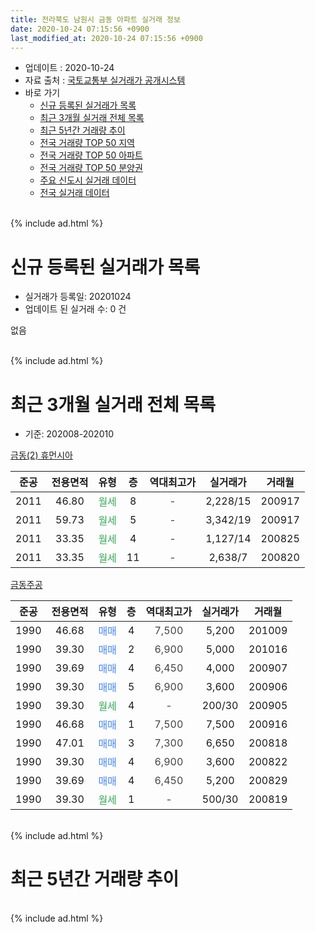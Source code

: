 ```yaml
---
title: 전라북도 남원시 금동 아파트 실거래 정보
date: 2020-10-24 07:15:56 +0900
last_modified_at: 2020-10-24 07:15:56 +0900
---
```


* 업데이트 : 2020-10-24
* 자료 출처 : [국토교통부 실거래가 공개시스템](http://rt.molit.go.kr)
* 바로 가기
    * [신규 등록된 실거래가 목록](#신규-등록된-실거래가-목록)
    * [최근 3개월 실거래 전체 목록](#최근-3개월-실거래-전체-목록)
    * [최근 5년간 거래량 추이](#최근-5년간-거래량-추이)
    * [전국 거래량 TOP 50 지역](https://inasie.github.io/apt-trade-info/최근-3개월-전국에서-가장-거래가-많이-발생한-지역)
    * [전국 거래량 TOP 50 아파트](https://inasie.github.io/apt-trade-info/최근-3개월-전국에서-가장-거래가-많이-발생한-아파트)
    * [전국 거래량 TOP 50 분양권](https://inasie.github.io/apt-trade-info/최근-3개월-전국에서-가장-거래가-많이-발생한-분양권)
    * [주요 신도시 실거래 데이터](https://inasie.github.io/apt-trade-info/주요-신도시)
    * [전국 실거래 데이터](https://inasie.github.io/apt-trade-info/전국)
<br>
{% include ad.html %}
<br>

# 신규 등록된 실거래가 목록
* 실거래가 등록일: 20201024
* 업데이트 된 실거래 수: 0 건

없음

<br>
{% include ad.html %}
<br>

# 최근 3개월 실거래 전체 목록
* 기준: 202008-202010


[금동(2) 휴먼시아](https://search.naver.com/search.naver?query=%EC%A0%84%EB%9D%BC%EB%B6%81%EB%8F%84+%EB%82%A8%EC%9B%90%EC%8B%9C+%EA%B8%88%EB%8F%99+%EA%B8%88%EB%8F%99%282%29+%ED%9C%B4%EB%A8%BC%EC%8B%9C%EC%95%84)

|준공|전용면적|유형|층|역대최고가|실거래가|거래월|
|:---:|:---:|:---:|:---:|:---:|:---:|:---:|
|2011|46.80|<span style="color:#34a853">월세</span>|8|<span style="color:#444444">-</span>|2,228/15|200917|
|2011|59.73|<span style="color:#34a853">월세</span>|5|<span style="color:#444444">-</span>|3,342/19|200917|
|2011|33.35|<span style="color:#34a853">월세</span>|4|<span style="color:#444444">-</span>|1,127/14|200825|
|2011|33.35|<span style="color:#34a853">월세</span>|11|<span style="color:#444444">-</span>|2,638/7|200820|

[금동주공](https://search.naver.com/search.naver?query=%EC%A0%84%EB%9D%BC%EB%B6%81%EB%8F%84+%EB%82%A8%EC%9B%90%EC%8B%9C+%EA%B8%88%EB%8F%99+%EA%B8%88%EB%8F%99%EC%A3%BC%EA%B3%B5)

|준공|전용면적|유형|층|역대최고가|실거래가|거래월|
|:---:|:---:|:---:|:---:|:---:|:---:|:---:|
|1990|46.68|<span style="color:#4285f3">매매</span>|4|<span style="color:#444444">7,500</span>|5,200|201009|
|1990|39.30|<span style="color:#4285f3">매매</span>|2|<span style="color:#444444">6,900</span>|5,000|201016|
|1990|39.69|<span style="color:#4285f3">매매</span>|4|<span style="color:#444444">6,450</span>|4,000|200907|
|1990|39.30|<span style="color:#4285f3">매매</span>|5|<span style="color:#444444">6,900</span>|3,600|200906|
|1990|39.30|<span style="color:#34a853">월세</span>|4|<span style="color:#444444">-</span>|200/30|200905|
|1990|46.68|<span style="color:#4285f3">매매</span>|1|<span style="color:#444444">7,500</span>|7,500|200916|
|1990|47.01|<span style="color:#4285f3">매매</span>|3|<span style="color:#444444">7,300</span>|6,650|200818|
|1990|39.30|<span style="color:#4285f3">매매</span>|4|<span style="color:#444444">6,900</span>|3,600|200822|
|1990|39.69|<span style="color:#4285f3">매매</span>|4|<span style="color:#444444">6,450</span>|5,200|200829|
|1990|39.30|<span style="color:#34a853">월세</span>|1|<span style="color:#444444">-</span>|500/30|200819|


<br>
{% include ad.html %}
<br>

# 최근 5년간 거래량 추이


<div style="width:100%;">
    <canvas id="deal_progress" height="200"></canvas>
</div>

<script>
new Chart(document.getElementById("deal_progress"), {
    type: 'line',
    data: {
        labels: ['201510','201511','201512','201601','201602','201603','201604','201605','201606','201607','201608','201609','201610','201611','201612','201701','201702','201703','201704','201705','201706','201707','201708','201709','201710','201711','201712','201801','201802','201803','201804','201805','201806','201807','201808','201809','201810','201811','201812','201901','201902','201903','201904','201905','201906','201907','201908','201909','201910','201911','201912','202001','202002','202003','202004','202005','202006','202007','202008','202009','202010'],
        datasets: [{
            label: '매매',
            pointRadius: 1,
            data: [3, 1, 2, 3, 2, 5, 0, 4, 6, 6, 0, 1, 1, 1, 4, 3, 6, 5, 1, 0, 0, 2, 1, 1, 1, 1, 0, 1, 2, 3, 1, 1, 1, 0, 2, 3, 2, 1, 1, 2, 5, 1, 3, 2, 2, 1, 0, 3, 1, 1, 6, 1, 2, 0, 3, 1, 1, 1, 3, 3, 2],
            borderColor: "rgba(255, 201, 14, 1)",
            backgroundColor: "rgba(255, 201, 14, 0.5)",
            fill: false,
            lineTension: 0
        },{
            label: '전월세',
            pointRadius: 1,
            data: [4, 1, 4, 0, 4, 1, 0, 4, 3, 3, 2, 1, 0, 1, 1, 3, 6, 21, 6, 0, 3, 1, 5, 4, 4, 2, 2, 3, 0, 0, 2, 2, 2, 0, 1, 0, 2, 0, 4, 1, 4, 26, 0, 1, 3, 5, 5, 6, 2, 3, 4, 15, 8, 7, 3, 5, 8, 1, 3, 3, 0],
            borderColor: "rgba(0, 141, 185, 1)",
            backgroundColor: "rgba(0, 141, 185, 0.5)",
            fill: false,
            lineTension: 0
        }
        ]
    },
    options: {
        responsive: true,
        title: {
            display: false
        },
        tooltips: {
            mode: 'index',
            intersect: false
        },
        hover: {
            mode: 'nearest',
            intersect: true
        },
        scales: {
            xAxes: [{
                display: true,
                scaleLabel: {
                    display: true,
                    labelString: '년/월'
                }
            }],
            yAxes: [{
                display: true,
                ticks: {
                    suggestedMin: 0,
                },
                scaleLabel: {
                    display: true,
                    labelString: '실거래 수'
                }
            }]
        }
    }
});

</script>


<br>
{% include ad.html %}
<br>


